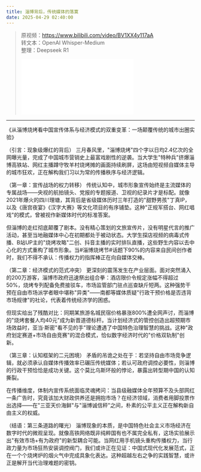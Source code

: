 ```yaml
---
title: 淄博背后，传统媒体的落寞
date: 2025-04-29 02:40:00
---
```


> 原视频：https://www.bilibili.com/video/BV1XX4y117aA<br>转文本：OpenAI Whisper-Medium<br>整理：Deepseek R1
>
> <iframe src="//player.bilibili.com/player.html?bvid=BV1XX4y117aA&autoplay=0" scrolling="no" border="0" frameborder="no" framespacing="0" allowfullscreen="true"></iframe>

---

《从淄博烧烤看中国宣传体系与经济模式的双重变革：一场颠覆传统的城市出圈实验》

（引言：现象级爆红的背后）
三月春风里，"淄博烧烤"四个字以日均2.4亿次的全网曝光量，完成了中国城市营销史上最富戏剧性的逆袭。当大学生"特种兵"挤爆淄博高铁站、网红主播蹲守牧羊村烧烤摊的画面持续刷屏，这场由短视频自媒体主导的城市狂欢，正在解构我们习以为常的传播秩序与经济逻辑。

（第一章：宣传战场的权力转移）
传统认知中，城市形象宣传始终是主流媒体的专属战场——央视的航拍镜头、党报的专题报道、卫视的纪录片才是标配。就像2021年爆火的四川理塘，其背后是省级媒体历时三年打造的"甜野男孩"丁真IP，以及《唐宫夜宴》《汉字大赛》等文化项目的有序铺垫。这种"正规军搭台、网红唱戏"的模式，曾被视作新媒体时代的标准答案。

但淄博的走红彻底颠覆了剧本。没有精心策划的文旅宣传片，没有明星代言的推广活动，甚至当地融媒体中心在初期都处于被动状态。大学生探店视频的病毒式传播、B站UP主的"烧烤攻略"二创、抖音主播的实时排队直播，这些野生内容以去中心化的方式重构了城市形象。当#淄博烧烤节#话题下90%的内容来自民间创作者时，我们不得不承认：传播权力的指挥棒正在向自媒体交棒。

（第二章：经济模式的范式冲突）
更深刻的震荡发生在产业层面。面对突然涌入的200万游客，淄博市政府迅速祭出组合拳：酒店限价令规定涨幅不得超过50%，烧烤专列配备免费接驳车，市场监管部门驻点巡查缺斤短两。这种强势干预在自由市场派学者眼中堪称"异类"——南都等媒体质疑"行政干预价格是否违背市场规律"的社论，代表着传统经济学的困惑。

但现实给出了残酷对比：同期某旅游名城民宿价格暴涨800%遭全网声讨，而淄博的"烧烤套餐人均40元"成为新晋道德标杆。当计划经济式的管控创造出超预期市场效益时，亚当·斯密"看不见的手"理论遭遇了中国特色治理智慧的挑战。这种"政府划定赛道+市场自由竞赛"的混合模式，恰似数字经济时代的"价格双轨制"创新。

（第三章：认知框架的二元困境）
矛盾的吊诡之处在于：若坚持自由市场竞争逻辑，就必须承认自媒体传播效率已碾压传统媒体；若认可政府调控必要性，则淄博的行政干预恰恰是成功关键。这个莫比乌斯环般的悖论，暴露出转型期中国的认知撕裂。

在传播维度，体制内宣传系统面临灵魂拷问：当县级融媒体全年预算不及头部网红一条广告时，究竟该加大财政供养还是拥抱市场？在经济领域，消费者用脚投票作出选择——在"三亚天价海鲜"与"淄博诚信秤"之间，朴素的公平主义正在解构新自由主义的权威。

（结语：第三条道路的曙光）
淄博现象的本质，是中国特色社会主义市场经济在数字时代的微观呈现。就像高铁网络既非纯粹国有也不属完全私有，这场实验展示出"有效市场+有为政府"的新型耦合可能。当网红用手机镜头重构传播权力，当行政力量为市场狂热安装调控阀门，我们或许正在见证：中国式现代化发展范式，正在一个个烧烤炉的烟火气中完成具象化表达。这种超越左右之争的实践智慧，或许正是解开当代治理难题的密钥。
